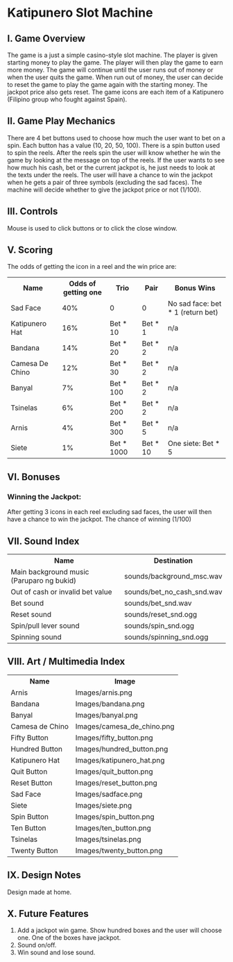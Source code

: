 Katipunero Slot Machine
===================
I.	Game Overview
-------------------------------------
The game is a just a simple casino-style slot machine. The player is given starting money to play the game. The player will then play the game to earn more money. The game will continue until the user runs out of money or when the user quits the game. When run out of money, the user can decide to reset the game to play the game again with the starting money. The jackpot price also gets reset. The game icons are each item of a Katipunero (Filipino group who fought against Spain).

II.	Game Play Mechanics
-------------------------------------
There are 4 bet buttons used to choose how much the user want to bet on a spin. Each button has a value (10, 20, 50, 100).
There is a spin button used to spin the reels. After the reels spin the user will know whether he win the game by looking at the message on top of the reels. If the user wants to see how much his cash, bet or the current jackpot is, he just needs to look at the texts under the reels. The user will have a chance to win the jackpot when he gets a pair of three symbols (excluding the sad faces). The machine will decide whether to give the jackpot price or not (1/100).

III.	Controls
-------------------------------------
Mouse is used to click buttons or to click the close window.

V.	Scoring
-------------------------------------
The odds of getting the icon in a reel and the win price are:
<table>
  <tr>
    <th>Name</th>
    <th>Odds of getting one</th>
    <th>Trio</th>
    <th>Pair</th>
    <th>Bonus Wins</th>
  <tr>
  <tr>
    <td>Sad Face</td>
    <td>40%</td>
    <td>0</td>
    <td>0</td>
    <td>No sad face: bet * 1 (return bet)</td>
  </tr>
  <tr>
    <td>Katipunero Hat</td>
    <td>16%</td>
    <td>Bet * 10</td>
    <td>Bet * 1</td>
    <td>n/a</td>
  </tr>
  <tr>
    <td>Bandana</td>
    <td>14%</td>
    <td>Bet * 20</td>
    <td>Bet * 2</td>
    <td>n/a</td>
  </tr>
  <tr>
    <td>Camesa De Chino</td>
    <td>12%</td>
    <td>Bet * 30</td>
    <td>Bet * 2</td>
    <td>n/a</td>
  </tr>
  <tr>
    <td>Banyal</td>
    <td>7%</td>
    <td>Bet * 100</td>
    <td>Bet * 2</td>
    <td>n/a</td>
  </tr>
  <tr>
    <td>Tsinelas</td>
    <td>6%</td>
    <td>Bet * 200</td>
    <td>Bet * 2</td>
    <td>n/a</td>
  </tr>
  <tr>
    <td>Arnis</td>
    <td>4%</td>
    <td>Bet * 300</td>
    <td>Bet * 5</td>
    <td>n/a</td>
  </tr>
  <tr>
    <td>Siete</td>
    <td>1%</td>
    <td>Bet * 1000</td>
    <td>Bet * 10</td>
    <td>One siete: Bet * 5</td>
  </tr>
</table>

VI.	Bonuses
-------------------------------------
### Winning the Jackpot:
After getting 3 icons in each reel excluding sad faces, the user will then have a chance to win the jackpot. The chance of winning (1/100)


VII.	Sound Index
-------------------------------------
<table>
  <tr>
    <th>Name</th>
    <th>Destination</th>
  </tr>
  <tr>
    <td>Main background music (Paruparo ng bukid)</td>
    <td>sounds/background_msc.wav</td>
  </tr>
  <tr>
    <td>Out of cash or invalid bet value</td>
    <td>sounds/bet_no_cash_snd.wav</td>
  </tr>
    <td>Bet sound</td>
    <td>sounds/bet_snd.wav</td>
  </tr>
  <tr>
    <td>Reset sound</td>
    <td>sounds/reset_snd.ogg</td>
  </tr>
  <tr>
    <td>Spin/pull lever sound</td>
    <td>sounds/spin_snd.ogg</td>
  </tr>
    <td>Spinning sound</td>
    <td>sounds/spinning_snd.ogg</td>
  </tr>
</table>

VIII.	Art / Multimedia Index
-------------------------------------
<table>
  <tr>
    <th>Name</th>
    <th>Image</th>
  </tr>
  <tr>
    <td>Arnis</td>
    <td>Images/arnis.png</td>
  </tr>
  <tr>
    <td>Bandana</td>
    <td>Images/bandana.png</td>
  </tr>
  <tr>
    <td>Banyal</td>
    <td>Images/banyal.png</td>
  </tr>
  <tr>
    <td>Camesa de Chino</td>
    <td>Images/camesa_de_chino.png</td>
  </tr>
  <tr>
    <td>Fifty Button</td>
    <td>Images/fifty_button.png</td>
  </tr>
  <tr>
    <td>Hundred Button</td>
    <td>Images/hundred_button.png</td>
  </tr>
  <tr>
    <td>Katipunero Hat</td>
    <td>Images/katipunero_hat.png</td>
  </tr>
  <tr>
    <td>Quit Button</td>
    <td>Images/quit_button.png</td>
  </tr>
  <tr>
    <td>Reset Button</td>
    <td>Images/reset_button.png</td>
  </tr>
  <tr>
    <td>Sad Face</td>
    <td>Images/sadface.png</td>
  </tr>
  <tr>
    <td>Siete</td>
    <td>Images/siete.png</td>
  </tr>
  <tr>
    <td>Spin Button</td>
    <td>Images/spin_button.png</td>
  </tr>
  <tr>
    <td>Ten Button</td>
    <td>Images/ten_button.png</td>
  </tr>
  <tr>
    <td>Tsinelas</td>
    <td>Images/tsinelas.png</td>
  </tr>
  <tr>
    <td>Twenty Button</td>
    <td>Images/twenty_button.png</td>
  </tr>
</table>

IX.	Design Notes
-------------------------------------
Design made at home.

X.	Future Features
-------------------------------------
1. Add a jackpot win game. Show hundred boxes and the user will choose one. One of the boxes have jackpot.
2. Sound on/off.
3. Win sound and lose sound.




